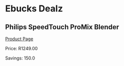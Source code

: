
# Ebucks Dealz
## Philips SpeedTouch ProMix Blender
[Product Page](https://www.ebucks.com/web/shop/productSelected.do?prodId=380544002&catId=704987863)

Price: R1249.00

Savings: 150.0


	